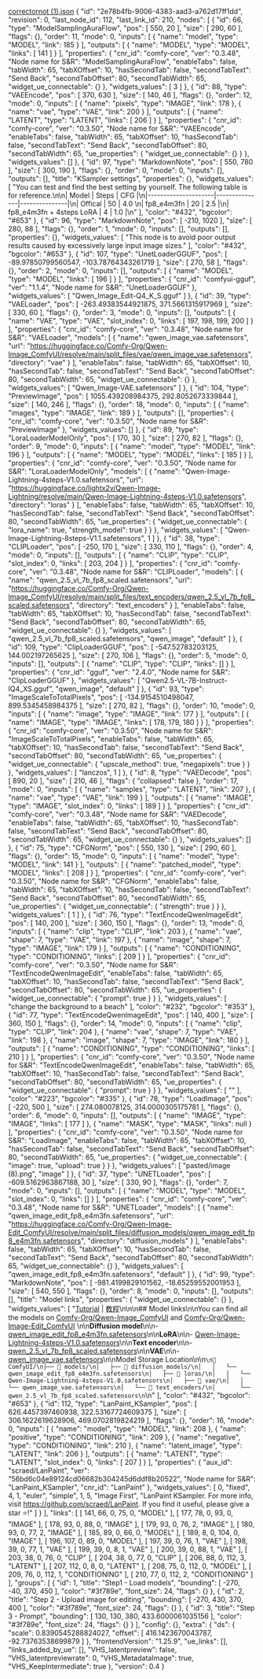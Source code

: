 [correctornot (1).json](https://github.com/user-attachments/files/21931512/correctornot.1.json)
{
  "id": "2e78b4fb-9006-4383-aad3-a762d17ff1dd",
  "revision": 0,
  "last_node_id": 112,
  "last_link_id": 210,
  "nodes": [
    {
      "id": 66,
      "type": "ModelSamplingAuraFlow",
      "pos": [
        550,
        20
      ],
      "size": [
        290,
        60
      ],
      "flags": {},
      "order": 11,
      "mode": 0,
      "inputs": [
        {
          "name": "model",
          "type": "MODEL",
          "link": 185
        }
      ],
      "outputs": [
        {
          "name": "MODEL",
          "type": "MODEL",
          "links": [
            141
          ]
        }
      ],
      "properties": {
        "cnr_id": "comfy-core",
        "ver": "0.3.48",
        "Node name for S&R": "ModelSamplingAuraFlow",
        "enableTabs": false,
        "tabWidth": 65,
        "tabXOffset": 10,
        "hasSecondTab": false,
        "secondTabText": "Send Back",
        "secondTabOffset": 80,
        "secondTabWidth": 65,
        "widget_ue_connectable": {}
      },
      "widgets_values": [
        3
      ]
    },
    {
      "id": 88,
      "type": "VAEEncode",
      "pos": [
        370,
        630
      ],
      "size": [
        140,
        46
      ],
      "flags": {},
      "order": 12,
      "mode": 0,
      "inputs": [
        {
          "name": "pixels",
          "type": "IMAGE",
          "link": 178
        },
        {
          "name": "vae",
          "type": "VAE",
          "link": 200
        }
      ],
      "outputs": [
        {
          "name": "LATENT",
          "type": "LATENT",
          "links": [
            206
          ]
        }
      ],
      "properties": {
        "cnr_id": "comfy-core",
        "ver": "0.3.50",
        "Node name for S&R": "VAEEncode",
        "enableTabs": false,
        "tabWidth": 65,
        "tabXOffset": 10,
        "hasSecondTab": false,
        "secondTabText": "Send Back",
        "secondTabOffset": 80,
        "secondTabWidth": 65,
        "ue_properties": {
          "widget_ue_connectable": {}
        }
      },
      "widgets_values": []
    },
    {
      "id": 97,
      "type": "MarkdownNote",
      "pos": [
        550,
        780
      ],
      "size": [
        300,
        190
      ],
      "flags": {},
      "order": 0,
      "mode": 0,
      "inputs": [],
      "outputs": [],
      "title": "KSampler settings",
      "properties": {},
      "widgets_values": [
        "You can test and find the best setting by yourself. The following table is for reference.\n\n| Model            | Steps | CFG |\n|---------------------|---------------|---------------|\n| Offical             | 50               | 4.0               \n| fp8_e4m3fn             | 20                | 2.5               |\n| fp8_e4m3fn + 4steps LoRA    | 4               | 1.0               |\n"
      ],
      "color": "#432",
      "bgcolor": "#653"
    },
    {
      "id": 96,
      "type": "MarkdownNote",
      "pos": [
        -210,
        1020
      ],
      "size": [
        280,
        88
      ],
      "flags": {},
      "order": 1,
      "mode": 0,
      "inputs": [],
      "outputs": [],
      "properties": {},
      "widgets_values": [
        "This node is to avoid poor output results caused by excessively large input image sizes."
      ],
      "color": "#432",
      "bgcolor": "#653"
    },
    {
      "id": 107,
      "type": "UnetLoaderGGUF",
      "pos": [
        -89.97850799560547,
        -103.78764343261719
      ],
      "size": [
        270,
        58
      ],
      "flags": {},
      "order": 2,
      "mode": 0,
      "inputs": [],
      "outputs": [
        {
          "name": "MODEL",
          "type": "MODEL",
          "links": [
            196
          ]
        }
      ],
      "properties": {
        "cnr_id": "comfyui-gguf",
        "ver": "1.1.4",
        "Node name for S&R": "UnetLoaderGGUF"
      },
      "widgets_values": [
        "Qwen_Image_Edit-Q4_K_S.gguf"
      ]
    },
    {
      "id": 39,
      "type": "VAELoader",
      "pos": [
        -263.49383544921875,
        371.5661315917969
      ],
      "size": [
        330,
        60
      ],
      "flags": {},
      "order": 3,
      "mode": 0,
      "inputs": [],
      "outputs": [
        {
          "name": "VAE",
          "type": "VAE",
          "slot_index": 0,
          "links": [
            197,
            198,
            199,
            200
          ]
        }
      ],
      "properties": {
        "cnr_id": "comfy-core",
        "ver": "0.3.48",
        "Node name for S&R": "VAELoader",
        "models": [
          {
            "name": "qwen_image_vae.safetensors",
            "url": "https://huggingface.co/Comfy-Org/Qwen-Image_ComfyUI/resolve/main/split_files/vae/qwen_image_vae.safetensors",
            "directory": "vae"
          }
        ],
        "enableTabs": false,
        "tabWidth": 65,
        "tabXOffset": 10,
        "hasSecondTab": false,
        "secondTabText": "Send Back",
        "secondTabOffset": 80,
        "secondTabWidth": 65,
        "widget_ue_connectable": {}
      },
      "widgets_values": [
        "Qwen_Image-VAE.safetensors"
      ]
    },
    {
      "id": 104,
      "type": "PreviewImage",
      "pos": [
        1055.439208984375,
        292.8052673339844
      ],
      "size": [
        140,
        246
      ],
      "flags": {},
      "order": 18,
      "mode": 0,
      "inputs": [
        {
          "name": "images",
          "type": "IMAGE",
          "link": 189
        }
      ],
      "outputs": [],
      "properties": {
        "cnr_id": "comfy-core",
        "ver": "0.3.50",
        "Node name for S&R": "PreviewImage"
      },
      "widgets_values": []
    },
    {
      "id": 89,
      "type": "LoraLoaderModelOnly",
      "pos": [
        170,
        30
      ],
      "size": [
        270,
        82
      ],
      "flags": {},
      "order": 9,
      "mode": 0,
      "inputs": [
        {
          "name": "model",
          "type": "MODEL",
          "link": 196
        }
      ],
      "outputs": [
        {
          "name": "MODEL",
          "type": "MODEL",
          "links": [
            185
          ]
        }
      ],
      "properties": {
        "cnr_id": "comfy-core",
        "ver": "0.3.50",
        "Node name for S&R": "LoraLoaderModelOnly",
        "models": [
          {
            "name": "Qwen-Image-Lightning-4steps-V1.0.safetensors",
            "url": "https://huggingface.co/lightx2v/Qwen-Image-Lightning/resolve/main/Qwen-Image-Lightning-4steps-V1.0.safetensors",
            "directory": "loras"
          }
        ],
        "enableTabs": false,
        "tabWidth": 65,
        "tabXOffset": 10,
        "hasSecondTab": false,
        "secondTabText": "Send Back",
        "secondTabOffset": 80,
        "secondTabWidth": 65,
        "ue_properties": {
          "widget_ue_connectable": {
            "lora_name": true,
            "strength_model": true
          }
        }
      },
      "widgets_values": [
        "Qwen-Image-Lightning-8steps-V1.1.safetensors",
        1
      ]
    },
    {
      "id": 38,
      "type": "CLIPLoader",
      "pos": [
        -250,
        170
      ],
      "size": [
        330,
        110
      ],
      "flags": {},
      "order": 4,
      "mode": 0,
      "inputs": [],
      "outputs": [
        {
          "name": "CLIP",
          "type": "CLIP",
          "slot_index": 0,
          "links": [
            203,
            204
          ]
        }
      ],
      "properties": {
        "cnr_id": "comfy-core",
        "ver": "0.3.48",
        "Node name for S&R": "CLIPLoader",
        "models": [
          {
            "name": "qwen_2.5_vl_7b_fp8_scaled.safetensors",
            "url": "https://huggingface.co/Comfy-Org/Qwen-Image_ComfyUI/resolve/main/split_files/text_encoders/qwen_2.5_vl_7b_fp8_scaled.safetensors",
            "directory": "text_encoders"
          }
        ],
        "enableTabs": false,
        "tabWidth": 65,
        "tabXOffset": 10,
        "hasSecondTab": false,
        "secondTabText": "Send Back",
        "secondTabOffset": 80,
        "secondTabWidth": 65,
        "widget_ue_connectable": {}
      },
      "widgets_values": [
        "qwen_2.5_vl_7b_fp8_scaled.safetensors",
        "qwen_image",
        "default"
      ]
    },
    {
      "id": 109,
      "type": "ClipLoaderGGUF",
      "pos": [
        -547.52783203125,
        144.002197265625
      ],
      "size": [
        270,
        106
      ],
      "flags": {},
      "order": 5,
      "mode": 0,
      "inputs": [],
      "outputs": [
        {
          "name": "CLIP",
          "type": "CLIP",
          "links": []
        }
      ],
      "properties": {
        "cnr_id": "gguf",
        "ver": "2.4.0",
        "Node name for S&R": "ClipLoaderGGUF"
      },
      "widgets_values": [
        "Qwen2.5-VL-7B-Instruct-IQ4_XS.gguf",
        "qwen_image",
        "default"
      ]
    },
    {
      "id": 93,
      "type": "ImageScaleToTotalPixels",
      "pos": [
        -134.9154510498047,
        899.5345458984375
      ],
      "size": [
        270,
        82
      ],
      "flags": {},
      "order": 10,
      "mode": 0,
      "inputs": [
        {
          "name": "image",
          "type": "IMAGE",
          "link": 177
        }
      ],
      "outputs": [
        {
          "name": "IMAGE",
          "type": "IMAGE",
          "links": [
            178,
            179,
            180
          ]
        }
      ],
      "properties": {
        "cnr_id": "comfy-core",
        "ver": "0.3.50",
        "Node name for S&R": "ImageScaleToTotalPixels",
        "enableTabs": false,
        "tabWidth": 65,
        "tabXOffset": 10,
        "hasSecondTab": false,
        "secondTabText": "Send Back",
        "secondTabOffset": 80,
        "secondTabWidth": 65,
        "ue_properties": {
          "widget_ue_connectable": {
            "upscale_method": true,
            "megapixels": true
          }
        }
      },
      "widgets_values": [
        "lanczos",
        1
      ]
    },
    {
      "id": 8,
      "type": "VAEDecode",
      "pos": [
        890,
        20
      ],
      "size": [
        210,
        46
      ],
      "flags": {
        "collapsed": false
      },
      "order": 17,
      "mode": 0,
      "inputs": [
        {
          "name": "samples",
          "type": "LATENT",
          "link": 207
        },
        {
          "name": "vae",
          "type": "VAE",
          "link": 199
        }
      ],
      "outputs": [
        {
          "name": "IMAGE",
          "type": "IMAGE",
          "slot_index": 0,
          "links": [
            189
          ]
        }
      ],
      "properties": {
        "cnr_id": "comfy-core",
        "ver": "0.3.48",
        "Node name for S&R": "VAEDecode",
        "enableTabs": false,
        "tabWidth": 65,
        "tabXOffset": 10,
        "hasSecondTab": false,
        "secondTabText": "Send Back",
        "secondTabOffset": 80,
        "secondTabWidth": 65,
        "widget_ue_connectable": {}
      },
      "widgets_values": []
    },
    {
      "id": 75,
      "type": "CFGNorm",
      "pos": [
        550,
        130
      ],
      "size": [
        290,
        60
      ],
      "flags": {},
      "order": 15,
      "mode": 0,
      "inputs": [
        {
          "name": "model",
          "type": "MODEL",
          "link": 141
        }
      ],
      "outputs": [
        {
          "name": "patched_model",
          "type": "MODEL",
          "links": [
            208
          ]
        }
      ],
      "properties": {
        "cnr_id": "comfy-core",
        "ver": "0.3.50",
        "Node name for S&R": "CFGNorm",
        "enableTabs": false,
        "tabWidth": 65,
        "tabXOffset": 10,
        "hasSecondTab": false,
        "secondTabText": "Send Back",
        "secondTabOffset": 80,
        "secondTabWidth": 65,
        "ue_properties": {
          "widget_ue_connectable": {
            "strength": true
          }
        }
      },
      "widgets_values": [
        1
      ]
    },
    {
      "id": 76,
      "type": "TextEncodeQwenImageEdit",
      "pos": [
        140,
        200
      ],
      "size": [
        360,
        150
      ],
      "flags": {},
      "order": 13,
      "mode": 0,
      "inputs": [
        {
          "name": "clip",
          "type": "CLIP",
          "link": 203
        },
        {
          "name": "vae",
          "shape": 7,
          "type": "VAE",
          "link": 197
        },
        {
          "name": "image",
          "shape": 7,
          "type": "IMAGE",
          "link": 179
        }
      ],
      "outputs": [
        {
          "name": "CONDITIONING",
          "type": "CONDITIONING",
          "links": [
            209
          ]
        }
      ],
      "properties": {
        "cnr_id": "comfy-core",
        "ver": "0.3.50",
        "Node name for S&R": "TextEncodeQwenImageEdit",
        "enableTabs": false,
        "tabWidth": 65,
        "tabXOffset": 10,
        "hasSecondTab": false,
        "secondTabText": "Send Back",
        "secondTabOffset": 80,
        "secondTabWidth": 65,
        "ue_properties": {
          "widget_ue_connectable": {
            "prompt": true
          }
        }
      },
      "widgets_values": [
        "change the background to a beach"
      ],
      "color": "#232",
      "bgcolor": "#353"
    },
    {
      "id": 77,
      "type": "TextEncodeQwenImageEdit",
      "pos": [
        140,
        400
      ],
      "size": [
        360,
        150
      ],
      "flags": {},
      "order": 14,
      "mode": 0,
      "inputs": [
        {
          "name": "clip",
          "type": "CLIP",
          "link": 204
        },
        {
          "name": "vae",
          "shape": 7,
          "type": "VAE",
          "link": 198
        },
        {
          "name": "image",
          "shape": 7,
          "type": "IMAGE",
          "link": 180
        }
      ],
      "outputs": [
        {
          "name": "CONDITIONING",
          "type": "CONDITIONING",
          "links": [
            210
          ]
        }
      ],
      "properties": {
        "cnr_id": "comfy-core",
        "ver": "0.3.50",
        "Node name for S&R": "TextEncodeQwenImageEdit",
        "enableTabs": false,
        "tabWidth": 65,
        "tabXOffset": 10,
        "hasSecondTab": false,
        "secondTabText": "Send Back",
        "secondTabOffset": 80,
        "secondTabWidth": 65,
        "ue_properties": {
          "widget_ue_connectable": {
            "prompt": true
          }
        }
      },
      "widgets_values": [
        ""
      ],
      "color": "#223",
      "bgcolor": "#335"
    },
    {
      "id": 78,
      "type": "LoadImage",
      "pos": [
        -220,
        500
      ],
      "size": [
        274.080078125,
        314.0000305175781
      ],
      "flags": {},
      "order": 6,
      "mode": 0,
      "inputs": [],
      "outputs": [
        {
          "name": "IMAGE",
          "type": "IMAGE",
          "links": [
            177
          ]
        },
        {
          "name": "MASK",
          "type": "MASK",
          "links": null
        }
      ],
      "properties": {
        "cnr_id": "comfy-core",
        "ver": "0.3.50",
        "Node name for S&R": "LoadImage",
        "enableTabs": false,
        "tabWidth": 65,
        "tabXOffset": 10,
        "hasSecondTab": false,
        "secondTabText": "Send Back",
        "secondTabOffset": 80,
        "secondTabWidth": 65,
        "ue_properties": {
          "widget_ue_connectable": {
            "image": true,
            "upload": true
          }
        }
      },
      "widgets_values": [
        "pasted/image (8).png",
        "image"
      ]
    },
    {
      "id": 37,
      "type": "UNETLoader",
      "pos": [
        -609.5162963867188,
        30
      ],
      "size": [
        330,
        90
      ],
      "flags": {},
      "order": 7,
      "mode": 0,
      "inputs": [],
      "outputs": [
        {
          "name": "MODEL",
          "type": "MODEL",
          "slot_index": 0,
          "links": []
        }
      ],
      "properties": {
        "cnr_id": "comfy-core",
        "ver": "0.3.48",
        "Node name for S&R": "UNETLoader",
        "models": [
          {
            "name": "qwen_image_edit_fp8_e4m3fn.safetensors",
            "url": "https://huggingface.co/Comfy-Org/Qwen-Image-Edit_ComfyUI/resolve/main/split_files/diffusion_models/qwen_image_edit_fp8_e4m3fn.safetensors",
            "directory": "diffusion_models"
          }
        ],
        "enableTabs": false,
        "tabWidth": 65,
        "tabXOffset": 10,
        "hasSecondTab": false,
        "secondTabText": "Send Back",
        "secondTabOffset": 80,
        "secondTabWidth": 65,
        "widget_ue_connectable": {}
      },
      "widgets_values": [
        "qwen_image_edit_fp8_e4m3fn.safetensors",
        "default"
      ]
    },
    {
      "id": 99,
      "type": "MarkdownNote",
      "pos": [
        -981.4199829101562,
        -18.65259552001953
      ],
      "size": [
        540,
        550
      ],
      "flags": {},
      "order": 8,
      "mode": 0,
      "inputs": [],
      "outputs": [],
      "title": "Model links",
      "properties": {
        "widget_ue_connectable": {}
      },
      "widgets_values": [
        "[Tutorial](https://docs.comfy.org/tutorials/image/qwen/qwen-image-edit) | [教程](https://docs.comfy.org/zh-CN/tutorials/image/qwen/qwen-image-edit)\n\n\n## Model links\n\nYou can find all the models on [Comfy-Org/Qwen-Image_ComfyUI](https://huggingface.co/Comfy-Org/Qwen-Image_ComfyUI/tree/main) and  [Comfy-Org/Qwen-Image-Edit_ComfyUI](https://huggingface.co/Comfy-Org/Qwen-Image-Edit_ComfyUI) \n\n**Diffusion model**\n\n- [qwen_image_edit_fp8_e4m3fn.safetensors](https://huggingface.co/Comfy-Org/Qwen-Image-Edit_ComfyUI/resolve/main/split_files/diffusion_models/qwen_image_edit_fp8_e4m3fn.safetensors)\n\n**LoRA**\n\n- [Qwen-Image-Lightning-4steps-V1.0.safetensors](https://huggingface.co/lightx2v/Qwen-Image-Lightning/resolve/main/Qwen-Image-Lightning-4steps-V1.0.safetensors)\n\n**Text encoder**\n\n- [qwen_2.5_vl_7b_fp8_scaled.safetensors](https://huggingface.co/Comfy-Org/Qwen-Image_ComfyUI/resolve/main/split_files/text_encoders/qwen_2.5_vl_7b_fp8_scaled.safetensors)\n\n**VAE**\n\n- [qwen_image_vae.safetensors](https://huggingface.co/Comfy-Org/Qwen-Image_ComfyUI/resolve/main/split_files/vae/qwen_image_vae.safetensors)\n\nModel Storage Location\n\n```\n📂 ComfyUI/\n├── 📂 models/\n│   ├── 📂 diffusion_models/\n│   │   └── qwen_image_edit_fp8_e4m3fn.safetensors\n│   ├── 📂 loras/\n│   │   └── Qwen-Image-Lightning-4steps-V1.0.safetensors\n│   ├── 📂 vae/\n│   │   └── qwen_image_vae.safetensors\n│   └── 📂 text_encoders/\n│       └── qwen_2.5_vl_7b_fp8_scaled.safetensors\n```\n"
      ],
      "color": "#432",
      "bgcolor": "#653"
    },
    {
      "id": 112,
      "type": "LanPaint_KSampler",
      "pos": [
        626.4457397460938,
        322.53167724609375
      ],
      "size": [
        306.1622619628906,
        469.0702819824219
      ],
      "flags": {},
      "order": 16,
      "mode": 0,
      "inputs": [
        {
          "name": "model",
          "type": "MODEL",
          "link": 208
        },
        {
          "name": "positive",
          "type": "CONDITIONING",
          "link": 209
        },
        {
          "name": "negative",
          "type": "CONDITIONING",
          "link": 210
        },
        {
          "name": "latent_image",
          "type": "LATENT",
          "link": 206
        }
      ],
      "outputs": [
        {
          "name": "LATENT",
          "type": "LATENT",
          "slot_index": 0,
          "links": [
            207
          ]
        }
      ],
      "properties": {
        "aux_id": "scraed/LanPaint",
        "ver": "56bd6c04e89124cd06682b304245d6ddf8b20522",
        "Node name for S&R": "LanPaint_KSampler",
        "cnr_id": "LanPaint"
      },
      "widgets_values": [
        0,
        "fixed",
        4,
        1,
        "euler",
        "simple",
        1,
        5,
        "Image First",
        "LanPaint KSampler. For more info, visit https://github.com/scraed/LanPaint. If you find it useful, please give a star ⭐️!"
      ]
    }
  ],
  "links": [
    [
      141,
      66,
      0,
      75,
      0,
      "MODEL"
    ],
    [
      177,
      78,
      0,
      93,
      0,
      "IMAGE"
    ],
    [
      178,
      93,
      0,
      88,
      0,
      "IMAGE"
    ],
    [
      179,
      93,
      0,
      76,
      2,
      "IMAGE"
    ],
    [
      180,
      93,
      0,
      77,
      2,
      "IMAGE"
    ],
    [
      185,
      89,
      0,
      66,
      0,
      "MODEL"
    ],
    [
      189,
      8,
      0,
      104,
      0,
      "IMAGE"
    ],
    [
      196,
      107,
      0,
      89,
      0,
      "MODEL"
    ],
    [
      197,
      39,
      0,
      76,
      1,
      "VAE"
    ],
    [
      198,
      39,
      0,
      77,
      1,
      "VAE"
    ],
    [
      199,
      39,
      0,
      8,
      1,
      "VAE"
    ],
    [
      200,
      39,
      0,
      88,
      1,
      "VAE"
    ],
    [
      203,
      38,
      0,
      76,
      0,
      "CLIP"
    ],
    [
      204,
      38,
      0,
      77,
      0,
      "CLIP"
    ],
    [
      206,
      88,
      0,
      112,
      3,
      "LATENT"
    ],
    [
      207,
      112,
      0,
      8,
      0,
      "LATENT"
    ],
    [
      208,
      75,
      0,
      112,
      0,
      "MODEL"
    ],
    [
      209,
      76,
      0,
      112,
      1,
      "CONDITIONING"
    ],
    [
      210,
      77,
      0,
      112,
      2,
      "CONDITIONING"
    ]
  ],
  "groups": [
    {
      "id": 1,
      "title": "Step1 - Load models",
      "bounding": [
        -270,
        -40,
        370,
        450
      ],
      "color": "#3f789e",
      "font_size": 24,
      "flags": {}
    },
    {
      "id": 2,
      "title": "Step 2 - Upload image for editing",
      "bounding": [
        -270,
        430,
        370,
        400
      ],
      "color": "#3f789e",
      "font_size": 24,
      "flags": {}
    },
    {
      "id": 3,
      "title": "Step 3 - Prompt",
      "bounding": [
        130,
        130,
        380,
        433.6000061035156
      ],
      "color": "#3f789e",
      "font_size": 24,
      "flags": {}
    }
  ],
  "config": {},
  "extra": {
    "ds": {
      "scale": 0.8390545288824027,
      "offset": [
        416.1423670043787,
        -92.73763538699879
      ]
    },
    "frontendVersion": "1.25.9",
    "ue_links": [],
    "links_added_by_ue": [],
    "VHS_latentpreview": false,
    "VHS_latentpreviewrate": 0,
    "VHS_MetadataImage": true,
    "VHS_KeepIntermediate": true
  },
  "version": 0.4
}
